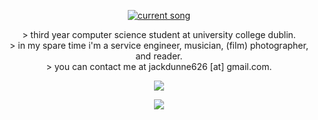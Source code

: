 
<!--- ![welcome](insert hyperlink to gif)-->
<p align="center">
    <a href="https://jackinfurs.pythonanywhere.com/link">
        <img
            src="https://jackinfurs.pythonanywhere.com?theme=dark&eq_color=0995e0"
            alt="current song"
        />
    </a>
</p>

<!--- ![aboutme](insert hyperlink to gif)-->
<p align="center"> 
>    third year computer science student at university college dublin.<br/>
>    in my spare time i'm a service engineer, musician, (film) photographer, and reader.<br/>
>    you can contact me at jackdunne626 [at] gmail.com.<br/>
</p>

<!--- ![repos](insert hyperlink to gif)-->
<!--- (example of repos section)
    **project name** [ stable ] description. <br/>
    etc etc
-->

<p align="center">
    <picture>
        <img src="https://skillicons.dev/icons?i=c,java,py,scala,mysql,html,css,bash,latex,gitlab"/>
    </picture>
</p>

<p align="center">
    <picture>
        <img src="http://github-profile-summary-cards.vercel.app/api/cards/profile-details?username=jackinfurs&theme=github_dark"/>
    </picture>
</p>

<!---
<p align="center">
    <picture>
        <img src="http://github-profile-summary-cards.vercel.app/api/cards/repos-per-language?username=jackinfurs&theme=github_dark"/>
    </picture>
</p>

<p align="center">
    <picture>
        <img src="http://github-profile-summary-cards.vercel.app/api/cards/most-commit-language?username=jackinfurs&theme=github_dark"/>
    </picture>
</p>

<p align="center">
    <picture>
        <img src="http://github-profile-summary-cards.vercel.app/api/cards/stats?username=jackinfurs&theme=github_dark"/>
    </picture>
</p>

<p align="center">
    <picture>
        <img src="http://github-profile-summary-cards.vercel.app/api/cards/productive-time?username=jackinfurs&theme=github_dark&utcOffset=8"/>
    </picture>
</p>
-->

<!--- ![endDivider](insert hyperlink to gif)-->
